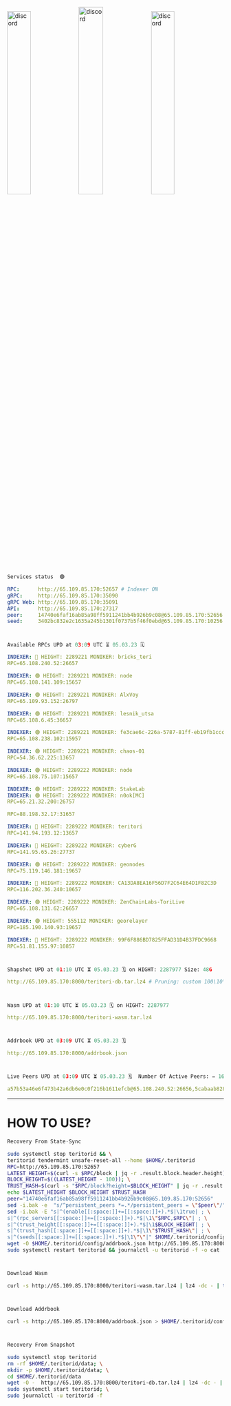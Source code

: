 [<img src='https://user-images.githubusercontent.com/83868103/215836529-812ac1b8-029f-4f5d-bb72-8539c308b0f4.png' alt='discord'  width='33%'>](https://github.com/romanv1812/Teritori/blob/main/data/mainnet_guide.md)[<img src='https://user-images.githubusercontent.com/83868103/215836572-1ace2f52-bfa5-452a-a9bd-1382169bc8f2.png' alt='discord'  width='33.39%'>](https://restake.app/teritori/torivaloper1qy38xmcrnht0kt5c5fryvl8llrpdwer6atxj5u/stake)[<img src='https://user-images.githubusercontent.com/83868103/215836599-cb1990d2-2e43-4fc2-898a-c373bcb64677.png' alt='discord'  width='33%'>](https://restake.app/teritori/torivaloper1qy38xmcrnht0kt5c5fryvl8llrpdwer6atxj5u/stake)
```python
Services status  🟢
```
```YAML
RPC:      http://65.109.85.170:52657 # Indexer ON
gRPC:     http://65.109.85.170:35090
gRPC Web: http://65.109.85.170:35091
API:      http://65.109.85.170:27317
peer:     14740e6faf16ab85a98ff5911241bb4b926b9c08@65.109.85.170:52656
seed:     3402bc832e2c1635a245b1301f0737b5f46f0ebd@65.109.85.170:10256
```
#
```python
Available RPCs UPD at 03:09 UTC ⏳ 05.03.23 🗓️ 
```
```YAML
INDEXER: 🔴 HEIGHT: 2289221 MONIKER: bricks_teri
RPC=65.108.240.52:26657

INDEXER: 🟢 HEIGHT: 2289221 MONIKER: node
RPC=65.108.141.109:15657

INDEXER: 🟢 HEIGHT: 2289221 MONIKER: AlxVoy
RPC=65.109.93.152:26797

INDEXER: 🟢 HEIGHT: 2289221 MONIKER: lesnik_utsa
RPC=65.108.6.45:36657

INDEXER: 🟢 HEIGHT: 2289221 MONIKER: fe3cae6c-226a-5787-81ff-eb19fb1cccce
RPC=65.108.238.102:15957

INDEXER: 🟢 HEIGHT: 2289221 MONIKER: chaos-01
RPC=54.36.62.225:13657

INDEXER: 🟢 HEIGHT: 2289222 MONIKER: node
RPC=65.108.75.107:15657

INDEXER: 🟢 HEIGHT: 2289222 MONIKER: StakeLab
INDEXER: 🟢 HEIGHT: 2289222 MONIKER: n0ok[MC]
RPC=65.21.32.200:26757

RPC=88.198.32.17:31657

INDEXER: 🔴 HEIGHT: 2289222 MONIKER: teritori
RPC=141.94.193.12:13657

INDEXER: 🔴 HEIGHT: 2289222 MONIKER: cyberG
RPC=141.95.65.26:27737

INDEXER: 🟢 HEIGHT: 2289222 MONIKER: geonodes
RPC=75.119.146.181:19657

INDEXER: 🔴 HEIGHT: 2289222 MONIKER: CA13DA8EA16F56D7F2C64E64D1F82C3D
RPC=116.202.36.240:10657

INDEXER: 🟢 HEIGHT: 2289222 MONIKER: ZenChainLabs-ToriLive
RPC=65.108.131.62:26657

INDEXER: 🟢 HEIGHT: 555112 MONIKER: georelayer
RPC=185.190.140.93:19657

INDEXER: 🔴 HEIGHT: 2289222 MONIKER: 99F6F886BD7825FFAD31D4B37FDC9668
RPC=51.81.155.97:10857

```
#
```python
Shapshot UPD at 01:10 UTC ⏳ 05.03.23 🗓️ on HIGHT: 2287977 Size: 48G
```
```YAML
http://65.109.85.170:8000/teritori-db.tar.lz4 # Pruning: custom 100\10\100 Indexer kv
```
#
```python
Wasm UPD at 01:10 UTC ⏳ 05.03.23 🗓️ on HIGHT: 2287977
```
```YAML
http://65.109.85.170:8000/teritori-wasm.tar.lz4
```
#
```python
Addrbook UPD at 03:09 UTC ⏳ 05.03.23 🗓️ 
```
```YAML
http://65.109.85.170:8000/addrbook.json
```
#
```python
Live Peers UPD at 03:09 UTC ⏳ 05.03.23 🗓️  Number Of Active Peers: = 16
```
```YAML
a57b53a46e6f473b42a6db6e0c0f216b1611efcb@65.108.240.52:26656,5cabaab828aea4bcc60e20c5a87b469c43023557@65.108.141.109:15656,6ef7a8bc7a3cc0856594f12570e8f2282a099dcf@65.109.93.152:26796,46b7ae20e3cc4264076a91c3601f3894a021a80d@65.108.6.45:36656,2b4f46e601fb4ede2a0c98976337e3afdaa50dac@65.108.238.102:15956,10a19941e819a9a89873398b1d52794929d245a0@54.36.62.225:13656,4cef2b81f82420434c6ce0dc43ca04ad18ef773f@65.108.75.107:15656,e3374c3d25a36f06662fa150043e5e6529d11570@88.198.32.17:31656,a06fbbb9ace823ae28a696a91daa2d0644653c28@65.21.32.200:26756,317d9a102d4a04337c65571c18df0e98269dce87@141.94.193.12:13656,e3b906fefa58783395fcf72086c698707908a558@141.95.65.26:27736,16f90d350de14a596ebdc683ce5e703c14e40bb3@75.119.146.181:19656,d40face481bc00a617d9a29c39be412a776e28c2@116.202.36.240:10656,8e9624292123624e4eddc3f43189f08a0424127e@65.108.131.62:26656,8a34095a1b88208ae02e2d6fe3bd0dd92aa2d404@185.190.140.93:19656,3bd3a20d7c8a26a20927289a7a6bffecf71de53e@51.81.155.97:10856
```
---
# HOW TO USE?
```python
Recovery From State-Sync
```
```bash
sudo systemctl stop teritorid && \
teritorid tendermint unsafe-reset-all --home $HOME/.teritorid
RPC=http://65.109.85.170:52657
LATEST_HEIGHT=$(curl -s $RPC/block | jq -r .result.block.header.height); \
BLOCK_HEIGHT=$((LATEST_HEIGHT - 100)); \
TRUST_HASH=$(curl -s "$RPC/block?height=$BLOCK_HEIGHT" | jq -r .result.block_id.hash)
echo $LATEST_HEIGHT $BLOCK_HEIGHT $TRUST_HASH
peer="14740e6faf16ab85a98ff5911241bb4b926b9c08@65.109.85.170:52656"
sed -i.bak -e  "s/^persistent_peers *=.*/persistent_peers = \"$peer\"/" $HOME/.teritorid/config/config.toml
sed -i.bak -E "s|^(enable[[:space:]]+=[[:space:]]+).*$|\1true| ; \
s|^(rpc_servers[[:space:]]+=[[:space:]]+).*$|\1\"$RPC,$RPC\"| ; \
s|^(trust_height[[:space:]]+=[[:space:]]+).*$|\1$BLOCK_HEIGHT| ; \
s|^(trust_hash[[:space:]]+=[[:space:]]+).*$|\1\"$TRUST_HASH\"| ; \
s|^(seeds[[:space:]]+=[[:space:]]+).*$|\1\"\"|" $HOME/.teritorid/config/config.toml
wget -O $HOME/.teritorid/config/addrbook.json http://65.109.85.170:8000/addrbook.json
sudo systemctl restart teritorid && journalctl -u teritorid -f -o cat
```
#
```python
Download Wasm
```
```bash
curl -s http://65.109.85.170:8000/teritori-wasm.tar.lz4 | lz4 -dc - | tar -xf - -C $HOME/.teritorid/data
```
#
```python
Download Addrbook
```
```bash
curl -s http://65.109.85.170:8000/addrbook.json > $HOME/.teritorid/config/addrbook.json
```
#
```python
Recovery From Snapshot
```
```bash
sudo systemctl stop teritorid
rm -rf $HOME/.teritorid/data; \
mkdir -p $HOME/.teritorid/data; \
cd $HOME/.teritorid/data
wget -O -  http://65.109.85.170:8000/teritori-db.tar.lz4 | lz4 -dc - | tar -xf - -C $HOME/.teritorid
sudo systemctl start teritorid; \
sudo journalctl -u teritorid -f
```
